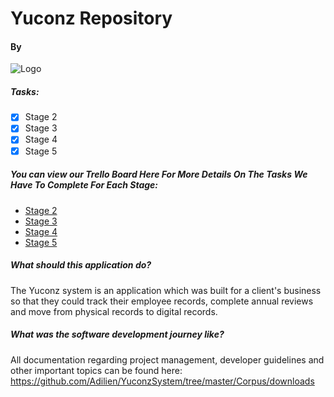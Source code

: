 # Yuconz Repository
#### By
![Logo](/Assets/KentSoftLogo.png)

##### Tasks:

- [x] Stage 2
- [x] Stage 3
- [x] Stage 4
- [x] Stage 5

##### You can view our Trello Board Here For More Details On The Tasks We Have To Complete For Each Stage:
- [Stage 2](https://trello.com/b/sGcq4F6V/yuconz-stage-2)
- [Stage 3](https://trello.com/b/9rFdLF5e/yuconz-stage-3)
- [Stage 4](https://trello.com/b/Mj1mRCZN/yuconz-stage-4)
- [Stage 5](https://trello.com/b/5hVnl8Aw/yuconz-stage-5)

##### What should this application do?
The Yuconz system is an application which was built for a client's business so that they could track their employee records, complete annual reviews and move from physical records to digital records.

##### What was the software development journey like?
All documentation regarding project management, developer guidelines and other important topics can be found here: https://github.com/Adilien/YuconzSystem/tree/master/Corpus/downloads
